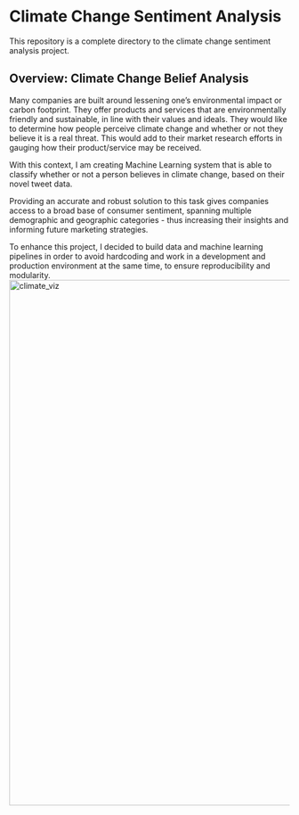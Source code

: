 # Climate Change Sentiment Analysis
This repository is a complete directory to the climate change sentiment analysis project.

## Overview: Climate Change Belief Analysis
Many companies are built around lessening one’s environmental impact or carbon footprint. They offer products and services that are environmentally friendly and sustainable, in line with their values and ideals. They would like to determine how people perceive climate change and whether or not they believe it is a real threat. This would add to their market research efforts in gauging how their product/service may be received.

With this context, I am creating Machine Learning system that is able to classify whether or not a person believes in climate change, based on their novel tweet data.

Providing an accurate and robust solution to this task gives companies access to a broad base of consumer sentiment, spanning multiple demographic and geographic categories - thus increasing their insights and informing future marketing strategies.

To enhance this project, I decided to build data and machine learning pipelines in order to avoid hardcoding and work in a development and production environment at the same time, to ensure reproducibility and modularity.
<img width="943" alt="climate_viz" src="https://github.com/Emmantheo/sentiment-climate/assets/89465917/23075b72-67f7-4d64-a46a-126055a9d1fd">
